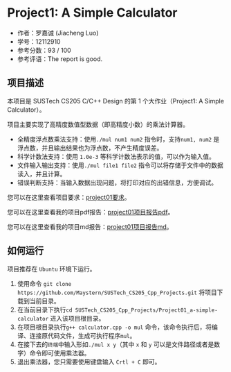 # Project1: A Simple Calculator

- 作者：罗嘉诚 (Jiacheng Luo)
- 学号：12112910
- 参考分数：93 / 100
- 参考评语：The report is good.

## 项目描述

本项目是 SUSTech CS205 C/C++ Design 的第 1 个大作业（Project1: A Simple Calculator）。

项目主要实现了高精度数值型数据（即高精度小数）的乘法计算器。

- 全精度浮点数乘法支持：使用`./mul num1 num2` 指令时，支持`num1, num2` 是浮点数，并且输出结果也为浮点数，不产生精度误差。
- 科学计数法支持：使用 `1.0e-3` 等科学计数法表示的值，可以作为输入值。
- 文件输入输出支持：使用`./mul file1 file2` 指令可以将存储于文件中的数据读入，并且计算。
- 错误判断支持：当输入数据出现问题，将打印对应的出错信息，方便调试。

您可以在这里查看项目要求：[project01要求](https://github.com/Maystern/SUSTech_CS205_Cpp_Projects/blob/main/Project01_a-simple-calculator/project1.pdf)。

您可以在这里查看我的项目pdf报告：[project01项目报告pdf](https://github.com/Maystern/SUSTech_CS205_Cpp_Projects/blob/main/Project01_a-simple-calculator/report.pdf)。

您可以在这里查看我的项目md报告：[project01项目报告md](https://github.com/Maystern/SUSTech_CS205_Cpp_Projects/blob/main/Project01_a-simple-calculator/report.md)。

## 如何运行

项目推荐在 `Ubuntu` 环境下运行。

1. 使用命令  `git clone https://github.com/Maystern/SUSTech_CS205_Cpp_Projects.git` 将项目下载到当前目录。
2. 在当前目录下执行`cd SUSTech_CS205_Cpp_Projects/Project01_a-simple-calculator` 进入该项目根目录。
3. 在项目根目录执行`g++ calculator.cpp -o mul` 命令，该命令执行后，将编译、连接原代码文件，生成可执行程序`mul`。
4. 在接下去的`终端`中输入形如`./mul x y`（其中 `x` 和 `y` 可以是文件路径或者是数字）命令即可使用乘法器。
5. 退出乘法器，您只需要使用键盘输入 `Crtl + C` 即可。
